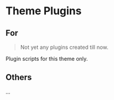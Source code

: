 # Theme Plugins

## For

> Not yet any plugins created till now.

Plugin scripts for this theme only.

## Others

...